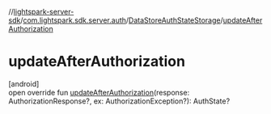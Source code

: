 //[lightspark-server-sdk](../../../index.md)/[com.lightspark.sdk.server.auth](../index.md)/[DataStoreAuthStateStorage](index.md)/[updateAfterAuthorization](update-after-authorization.md)

# updateAfterAuthorization

[android]\
open override fun [updateAfterAuthorization](update-after-authorization.md)(response: AuthorizationResponse?, ex: AuthorizationException?): AuthState?
